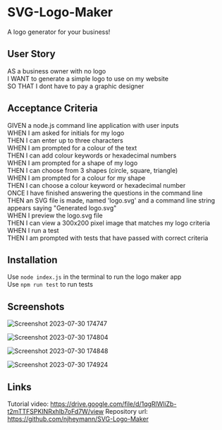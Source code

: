 # SVG-Logo-Maker

A logo generator for your business!

## User Story

AS a business owner with no logo  
I WANT to generate a simple logo to use on my website  
SO THAT I dont have to pay a graphic designer

## Acceptance Criteria

GIVEN a node.js command line application with user inputs  
WHEN I am asked for initials for my logo  
THEN I can enter up to three characters  
WHEN I am prompted for a colour of the text  
THEN I can add colour keywords or hexadecimal numbers  
WHEN I am prompted for a shape of my logo  
THEN I can choose from 3 shapes (circle, square, triangle)  
WHEN I am prompted for a colour for my shape  
THEN I can choose a colour keyword or hexadecimal number  
ONCE I have finished answering the questions in the command line  
THEN an SVG file is made, named 'logo.svg' and a command line string appears saying "Generated logo.svg"  
WHEN I preview the logo.svg file  
THEN I can view a 300x200 pixel image that matches my logo criteria  
WHEN I run a test  
THEN I am prompted with tests that have passed with correct criteria

## Installation

Use `node index.js` in the terminal to run the logo maker app  
Use `npm run test` to run tests

## Screenshots

![Screenshot 2023-07-30 174747](https://github.com/njheymann/SVG-Logo-Maker/assets/125000756/36d3b521-72a7-4635-848d-fddfc06c0a21)

![Screenshot 2023-07-30 174804](https://github.com/njheymann/SVG-Logo-Maker/assets/125000756/d5bc5f4f-3a60-4fdf-9c78-a3c541485dcb)

![Screenshot 2023-07-30 174848](https://github.com/njheymann/SVG-Logo-Maker/assets/125000756/a17ac45a-65e4-4e8b-9c65-d72ec8695f36)

![Screenshot 2023-07-30 174924](https://github.com/njheymann/SVG-Logo-Maker/assets/125000756/b1de1223-3e80-4efb-813d-23fe9b5233fe)

## Links

Tutorial video: https://drive.google.com/file/d/1qgRlWliZb-t2mTTFSPKINRxhlb7oFd7W/view
Repository url: https://github.com/njheymann/SVG-Logo-Maker
